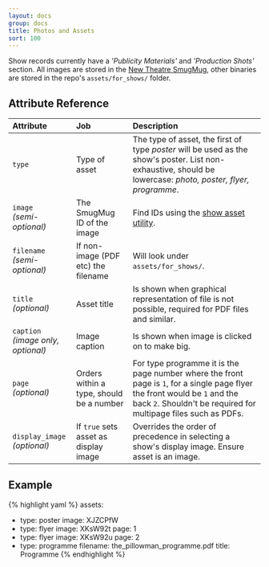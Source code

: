 ```yaml
---
layout: docs
group: docs
title: Photos and Assets
sort: 100
---
```


Show records currently have a *'Publicity Materials'* and *'Production Shots'* section. All images are stored in the [New Theatre SmugMug](https://photos.newtheatre.org.uk), other binaries are stored in the repo's `assets/for_shows/` folder.

## <i class="fa fa-tags"></i> Attribute Reference

| Attribute | Job | Description |
|:-|:-|:-|
| `type` | Type of asset | The type of asset, the first of type *poster* will be used as the show's poster. List non-exhaustive, should be lowercase: *photo, poster, flyer, programme*. |
| `image`<br />*(semi-optional)*| The SmugMug ID of the image | Find IDs using the [show asset utility](/util/smug-show-assets/). |
| `filename`<br />*(semi-optional)* | If non-image (PDF etc) the filename | Will look under `assets/for_shows/`. |
| `title`<br />*(optional)* | Asset title | Is shown when graphical representation of file is not possible, required for PDF files and similar. |
| `caption`<br />*(image only, optional)* | Image caption | Is shown when image is clicked on to make big. |
| `page`<br />*(optional)* | Orders within a type, should be a number | For type programme it is the page number where the front page is `1`, for a single page flyer the front would be `1` and the back `2`. Shouldn't be required for multipage files such as PDFs. |
| `display_image`<br />*(optional)* | If `true` sets asset as display image | Overrides the order of precedence in selecting a show's display image. Ensure asset is an image. |

## <i class="octicon octicon-code"></i> Example

{% highlight yaml %}
assets:
  - type: poster
    image: XJZCPfW
  - type: flyer
    image: XKsW92t
    page: 1
  - type: flyer
    image: XKsW92u
    page: 2
  - type: programme
    filename: the_pillowman_programme.pdf
    title: Programme
{% endhighlight %}

